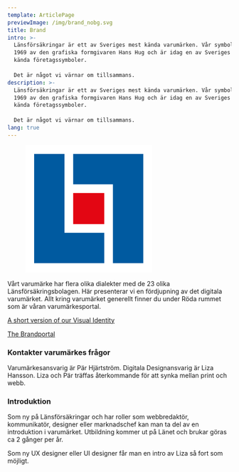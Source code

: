 ```yaml
---
template: ArticlePage
previewImage: /img/brand_nobg.svg
title: Brand
intro: >-
  Länsförsäkringar är ett av Sveriges mest kända varumärken. Vår symbol ritades
  1969 av den grafiska formgivaren Hans Hug och är idag en av Sveriges mest
  kända företagssymboler. 

  Det är något vi värnar om tillsammans.
description: >-
  Länsförsäkringar är ett av Sveriges mest kända varumärken. Vår symbol ritades
  1969 av den grafiska formgivaren Hans Hug och är idag en av Sveriges mest
  kända företagssymboler. 

  Det är något vi värnar om tillsammans.
lang: true
---
```

<figure class="Image Image__background "><img src="/img/lf-symbol.png" srcset="/img/lf-symbol.png 2x" alt=""><figcaption><div class="Image__caption"></div></figcaption></figure>

Vårt varumärke har flera olika dialekter med de 23 olika Länsförsäkringsbolagen. Här presenterar vi en fördjupning av det digitala varumärket. Allt kring varumärket generellt finner du under Röda rummet som är våran varumärkesportal.

[A short version of our Visual Identity](https://lfui-beta-aedd0a.netlify.com/visual-identity)

[The Brandportal](https://cloud.brandmaster.com/brandcenter/se/lansforsakringar/)

### Kontakter varumärkes frågor

Varumärkesansvarig är Pär Hjärtström.
Digitala Designansvarig är Liza Hansson.
Liza och Pär träffas återkommande för att synka mellan print och webb.

### Introduktion

Som ny på Länsförsäkringar och har roller som webbredaktör, kommunikatör, designer eller marknadschef kan man ta del av en introduktion i varumärket. Utbildning kommer ut på Länet och brukar göras ca 2 gånger per år. 

Som ny UX designer eller UI designer får man en intro av Liza så fort som möjligt.